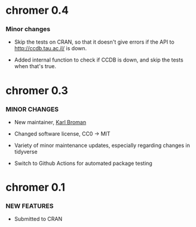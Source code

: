 chromer 0.4
=============

### Minor changes

* Skip the tests on CRAN, so that it doesn't give errors if the
  API to <http://ccdb.tau.ac.il/> is down.

* Added internal function to check if CCDB is down, and skip the tests
  when that's true.


chromer 0.3
=============

### MINOR CHANGES

* New maintainer, [Karl Broman](https://kbroman.org)

* Changed software license, CC0 -> MIT

* Variety of minor maintenance updates, especially regarding changes
  in tidyverse

* Switch to Github Actions for automated package testing


chromer 0.1
============

### NEW FEATURES

* Submitted to CRAN
